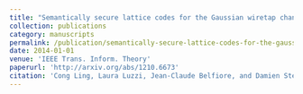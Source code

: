 ```yaml
---
title: "Semantically secure lattice codes for the Gaussian wiretap channel"
collection: publications
category: manuscripts
permalink: /publication/semantically-secure-lattice-codes-for-the-gaussian-wiretap-channel
date: 2014-01-01
venue: 'IEEE Trans. Inform. Theory'
paperurl: 'http://arxiv.org/abs/1210.6673'
citation: 'Cong Ling, Laura Luzzi, Jean-Claude Belfiore, and Damien Stehle "<a href='http://arxiv.org/abs/1210.6673'>Semantically secure lattice codes for the Gaussian wiretap channel</a>", IEEE Trans. Inform. Theory, vol. 60, no. 10, pp. 6399–6416, Oct. 2014.'
---
```


